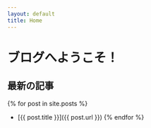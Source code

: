 ```yaml
---
layout: default
title: Home
---
```


# ブログへようこそ！

## 最新の記事

{% for post in site.posts %}
- [{{ post.title }}]({{ post.url }})
{% endfor %}